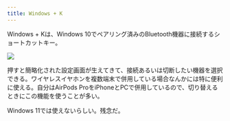 ```yaml
---
title: Windows + K
---
```

Windows + Kは、Windows 10でペアリング済みのBluetooth機器に接続するショートカットキー。

![](https://lh5.googleusercontent.com/LVCnO68qhePHulazjqweqmbM9gWRpAE6UvfhWV_1M7Yc_nhOa8KA53mvaic22z6RNU_FotD6Y8a8bXy_zfWSYTZpGoSlyi-SooJbxOrrHCzOLKWtrydGWFFmO_2NqaPWQLLTdKrcpp9Xy0SpFqtpy5IBU3zTGknszuYdLV3C2u1XiCYg4OocUJfR)

押すと簡略化された設定画面が生えてきて、接続あるいは切断したい機器を選択できる。ワイヤレスイヤホンを複数端末で併用している場合なんかには特に便利に使える。自分はAirPods ProをiPhoneとPCで併用しているので、切り替えるときにこの機能を使うことが多い。

Windows 11では使えないらしい。残念だ。
